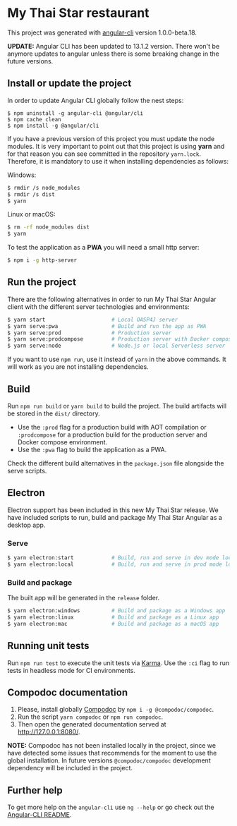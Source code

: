 # My Thai Star restaurant

This project was generated with [angular-cli](https://github.com/angular/angular-cli) version 1.0.0-beta.18.

**UPDATE:** Angular CLI has been updated to 13.1.2 version. 
There won't be anymore updates to angular unless there is some breaking change in the future versions.

## Install or update the project

In order to update Angular CLI globally follow the nest steps:

```
$ npm uninstall -g angular-cli @angular/cli
$ npm cache clean
$ npm install -g @angular/cli
```

If you have a previous version of this project you must update the node modules. It is very important to point out that this project is using **yarn** and for that reason you can see committed in the repository `yarn.lock`. Therefore, it is mandatory to use it when installing dependencies as follows:

Windows:

```bash
$ rmdir /s node_modules
$ rmdir /s dist
$ yarn
```

Linux or macOS:

```bash
$ rm -rf node_modules dist
$ yarn
```

To test the application as a **PWA** you will need a small http server:

```bash
$ npm i -g http-server
```

## Run the project

There are the following alternatives in order to run My Thai Star Angular client with the different server technologies and environments:

```bash
$ yarn start                     # Local OASP4J server
$ yarn serve:pwa                 # Build and run the app as PWA
$ yarn serve:prod                # Production server
$ yarn serve:prodcompose         # Production server with Docker compose
$ yarn serve:node                # Node.js or local Serverless server
```

If you want to use `npm run`, use it instead of `yarn` in the above commands. It will work as you are not installing dependencies.

## Build

Run `npm run build` or `yarn build` to build the project. The build artifacts will be stored in the `dist/` directory.

- Use the `:prod` flag for a production build with AOT compilation or `:prodcompose` for a production build for the production server and Docker compose environment.
- Use the `:pwa` flag to build the application as a PWA.

Check the different build alternatives in the `package.json` file alongside the serve scripts.

## Electron

Electron support has been included in this new My Thai Star release. We have included scripts to run, build and package My Thai Star Angular as a desktop app.

### Serve

```bash
$ yarn electron:start            # Build, run and serve in dev mode locally
$ yarn electron:local            # Build, run and serve in prod mode locally
```

### Build and package

The built app will be generated in the `release` folder.

```bash
$ yarn electron:windows          # Build and package as a Windows app
$ yarn electron:linux            # Build and package as a Linux app
$ yarn electron:mac              # Build and package as a macOS app
```

## Running unit tests

Run `npm run test` to execute the unit tests via [Karma](https://karma-runner.github.io). Use the `:ci` flag to run tests in headless mode for CI environments.

## Compodoc documentation

1.  Please, install globally [Compodoc](https://compodoc.github.io/website/) by `npm i -g @compodoc/compodoc`.
2.  Run the script `yarn compodoc` or `npm run compodoc`.
3.  Then open the generated documentation served at http://127.0.0.1:8080/.

**NOTE:** Compodoc has not been installed locally in the project, since we have detected some issues that recommends for the moment to use the global installation. In future versions `@compodoc/compodoc` development dependency will be included in the project.

## Further help

To get more help on the `angular-cli` use `ng --help` or go check out the [Angular-CLI README](https://github.com/angular/angular-cli/blob/master/README.md).
